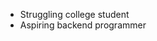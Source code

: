 - Struggling college student 
- Aspiring backend programmer

<!---
moranomicon/moranomicon is a ✨ special ✨ repository because its `README.md` (this file) appears on your GitHub profile.
You can click the Preview link to take a look at your changes.
--->
